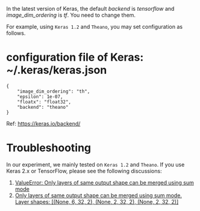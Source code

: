 In the latest version of Keras, the default *backend* is *tensorflow* and *image_dim_ordering* is *tf*. You need to change them. 

For example, using `Keras 1.2` and `Theano`, you may set configuration as follows. 

# configuration file of Keras: ~/.keras/keras.json
```
{
    "image_dim_ordering": "th",
    "epsilon": 1e-07,
    "floatx": "float32",
    "backend": "theano"
}
```
Ref: <https://keras.io/backend/>

# Troubleshooting

In our experiment, we mainly tested on `Keras 1.2` and `Theano`. If you use Keras 2.x or TensorFlow, please see the following discussions: 

1. [ValueError: Only layers of same output shape can be merged using sum mode](https://github.com/lucktroy/DeepST/issues/1)
2. [Only layers of same output shape can be merged using sum mode. Layer shapes: [(None, 6, 32, 2), (None, 2, 32, 2), (None, 2, 32, 2)]](https://github.com/lucktroy/DeepST/issues/6)
